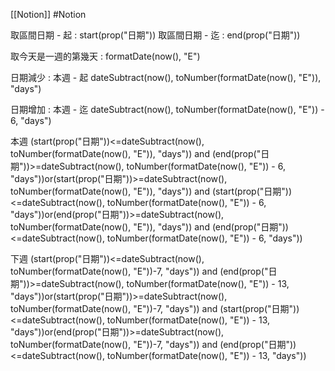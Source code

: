 [[Notion]]  #Notion 

取區間日期 - 起 : start(prop("日期"))
取區間日期 - 迄 : end(prop("日期"))

取今天是一週的第幾天 : 
formatDate(now(), "E")

日期減少 : 本週 - 起
dateSubtract(now(), toNumber(formatDate(now(), "E")), "days")

日期增加 : 本週 - 迄
dateSubtract(now(), toNumber(formatDate(now(), "E")) - 6, "days")

本週
(start(prop("日期"))<=dateSubtract(now(), toNumber(formatDate(now(), "E")), "days")) and (end(prop("日期"))>=dateSubtract(now(), toNumber(formatDate(now(), "E")) - 6, "days"))or(start(prop("日期"))>=dateSubtract(now(), toNumber(formatDate(now(), "E")), "days")) and (start(prop("日期"))<=dateSubtract(now(), toNumber(formatDate(now(), "E")) - 6, "days"))or(end(prop("日期"))>=dateSubtract(now(), toNumber(formatDate(now(), "E")), "days")) and (end(prop("日期"))<=dateSubtract(now(), toNumber(formatDate(now(), "E")) - 6, "days"))

下週
(start(prop("日期"))<=dateSubtract(now(), toNumber(formatDate(now(), "E"))-7, "days")) and (end(prop("日期"))>=dateSubtract(now(), toNumber(formatDate(now(), "E")) - 13, "days"))or(start(prop("日期"))>=dateSubtract(now(), toNumber(formatDate(now(), "E"))-7, "days")) and (start(prop("日期"))<=dateSubtract(now(), toNumber(formatDate(now(), "E")) - 13, "days"))or(end(prop("日期"))>=dateSubtract(now(), toNumber(formatDate(now(), "E"))-7, "days")) and (end(prop("日期"))<=dateSubtract(now(), toNumber(formatDate(now(), "E")) - 13, "days"))
